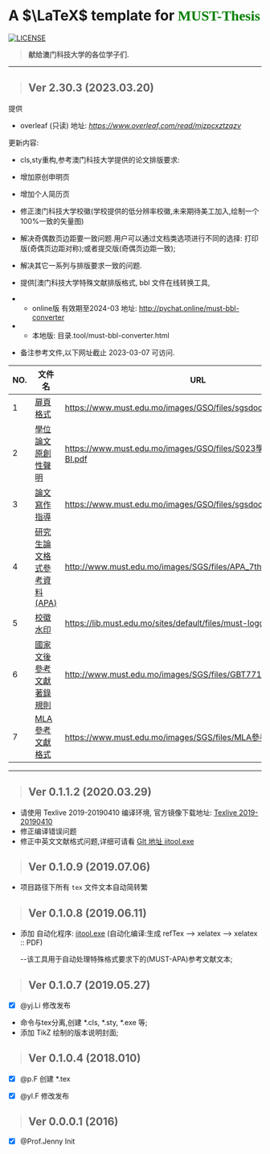 #  A $\LaTeX$ template for <font face="verdana" color="green">MUST-Thesis</font> 
[![LICENSE](https://img.shields.io/badge/license-LaTeX%20Project%20Public%20License%20either%20version%201.3-blue.svg?style=flat-square)](http://www.latex-project.org/lppl.txt)

> **献给澳门科技大学的各位学子们.**
---

> ##  Ver 2.30.3 (2023.03.20)

提供
- overleaf (只读) 地址: _https://www.overleaf.com/read/mjzpcxztzqzv_

更新内容:
- cls,sty重构,参考澳门科技大学提供的论文排版要求:
- 增加原创申明页
- 增加个人简历页
- 修正澳门科技大学校徽(学校提供的低分辨率校徽,未来期待美工加入,绘制一个100%一致的矢量图)
- 解决奇偶数页边距要一致问题.用户可以通过文档类选项进行不同的选择: 打印版(奇偶页边距对称);或者提交版(奇偶页边距一致);
- 解决其它一系列与排版要求一致的问题.
- 提供[澳门科技大学特殊文献排版格式, bbl 文件在线转换工具,
- - online版 有效期至2024-03 地址:  http://pychat.online/must-bbl-converter
- - 本地版: 目录.tool/must-bbl-converter.html

- 备注参考文件,以下网址截止 2023-03-07 可访问.

| NO.  | 文件名                                                       | URL                                                          |              |
| ---- | ------------------------------------------------------------ | ------------------------------------------------------------ | ------------ |
| 1    | [扉頁格式](https://www.must.edu.mo/images/GSO/files/sgsdocument/GS004.pdf) | https://www.must.edu.mo/images/GSO/files/sgsdocument/GS004.pdf | $\checkmark$ |
| 2    | [學位論文原創性聲明](https://www.must.edu.mo/images/GSO/files/S023學位論文原創性聲明BI.pdf) | https://www.must.edu.mo/images/GSO/files/S023學位論文原創性聲明BI.pdf | $\checkmark$ |
| 3    | [論文寫作指導](https://www.must.edu.mo/images/GSO/files/sgsdocument/GS002.pdf) | https://www.must.edu.mo/images/GSO/files/sgsdocument/GS002.pdf | $\checkmark$ |
| 4    | [研究生論文格式參考資料(APA)](http://www.must.edu.mo/images/SGS/files/APA_7th_0710.pdf) | http://www.must.edu.mo/images/SGS/files/APA_7th_0710.pdf     | $\checkmark$ |
| 5    | [校徽水印](https://lib.must.edu.mo/sites/default/files/must-logo.jpg) | https://lib.must.edu.mo/sites/default/files/must-logo.jpg    | $\checkmark$ |
| 6    | [國家文後參考文獻著錄規則](http://www.must.edu.mo/images/SGS/files/GBT7714_2015.pdf) | http://www.must.edu.mo/images/SGS/files/GBT7714_2015.pdf     | $\checkmark$ |
| 7    | [MLA參考文獻格式](https://www.must.edu.mo/images/SGS/files/MLA參考文獻格式.pdf) | https://www.must.edu.mo/images/SGS/files/MLA參考文獻格式.pdf | $\checkmark$ |




---


> ##  Ver 0.1.1.2 (2020.03.29)

- 请使用 Texlive 2019-20190410 编译环境, 官方镜像下载地址: [Texlive 2019-20190410](https://mirror.bjtu.edu.cn/CTAN/systems/texlive/Images/)
- 修正编译错误问题
- 修正中英文文献格式问题,详细可请看  [GIt 地址 iitool.exe](https://github.com/iihciyekub/MUST-iitool)

> ##  Ver 0.1.0.9 (2019.07.06)

- 项目路径下所有 `tex` 文件文本自动简转繁


> ##  Ver 0.1.0.8 (2019.06.11)

- 添加 自动化程序: [iitool.exe](https://github.com/iihciyekub/MUST-iitool) (自动化编译:生成 refTex --> xelatex --> xelatex :: PDF)

  [GitHub地址]: https://github.com/iihciyekub/MUST-iitool	"iitool.exe"

   --该工具用于自动处理特殊格式要求下的(MUST-APA)参考文献文本;


> ##  Ver 0.1.0.7 (2019.05.27)

- [x] @yj.Li 修改发布
- 命令与tex分离,创建 *.cls, *.sty, *.exe 等;
- 添加 TikZ 绘制的版本说明封面;


> ##  Ver 0.1.0.4 (2018.010)

- [x] @p.F 创建 *.tex 

- [x] @yl.F 修改发布


> ##  Ver 0.0.0.1 (2016)

- [x] @Prof.Jenny Init

